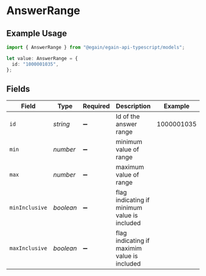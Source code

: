 # AnswerRange

## Example Usage

```typescript
import { AnswerRange } from "@egain/egain-api-typescript/models";

let value: AnswerRange = {
  id: "1000001035",
};
```

## Fields

| Field                                        | Type                                         | Required                                     | Description                                  | Example                                      |
| -------------------------------------------- | -------------------------------------------- | -------------------------------------------- | -------------------------------------------- | -------------------------------------------- |
| `id`                                         | *string*                                     | :heavy_minus_sign:                           | Id of the answer range                       | 1000001035                                   |
| `min`                                        | *number*                                     | :heavy_minus_sign:                           | minimum value of range                       |                                              |
| `max`                                        | *number*                                     | :heavy_minus_sign:                           | maximum value of range                       |                                              |
| `minInclusive`                               | *boolean*                                    | :heavy_minus_sign:                           | flag indicating if minimum value is included |                                              |
| `maxInclusive`                               | *boolean*                                    | :heavy_minus_sign:                           | flag indicating if maximim value is included |                                              |